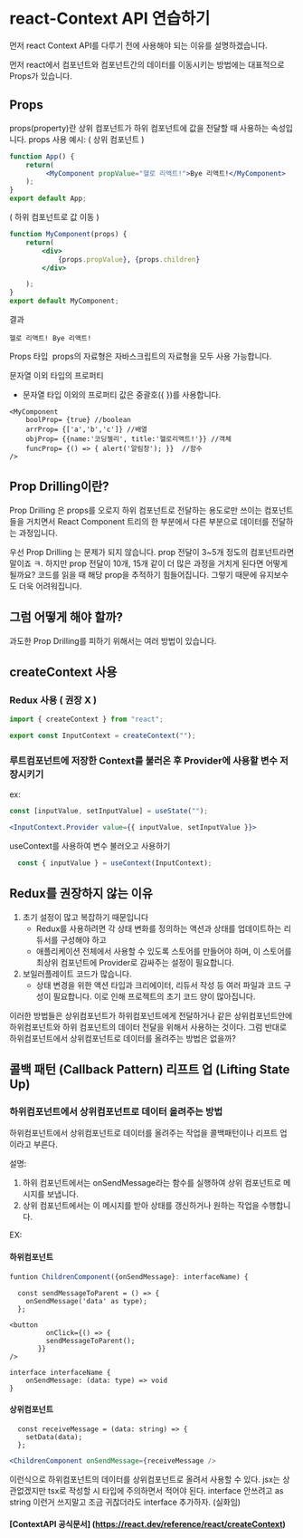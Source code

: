 # react-Context API 연습하기

먼저 react Context API를 다루기 전에 사용해야 되는 이유를 설명하겠습니다.

먼저 react에서 컴포넌트와 컴포넌트간의 데이터를 이동시키는 방법에는 대표적으로 Props가 있습니다.

## Props
props(property)란 상위 컴포넌트가 하위 컴포넌트에 값을 전달할 때 사용하는 속성입니다.
props 사용 예시:
( 상위 컴포넌트 )
```jsx
function App() {
    return(
         <MyComponent propValue="헬로 리액트!">Bye 리액트!</MyComponent>
    );
}
export default App;
```

( 하위 컴포넌트로 값 이동 )
```jsx
function MyComponent(props) {
    return(
        <div>
            {props.propValue}, {props.children}
        </div>

    );
}
export default MyComponent;
```
결과
```
헬로 리액트! Bye 리액트!
```

Props 타입 
props의 자료형은 자바스크립트의 자료형을 모두 사용 가능합니다. 

 문자열 이외 타입의 프로퍼티 
- 문자열 타입 이외의 프로퍼티 값은 중괄호({ })를 사용합니다. 
```tsx
<MyComponent 
	boolProp= {true} //boolean
	arrProp= {['a','b','c']} //배열
	objProp= {{name:'코딩젤리', title:'헬로리액트!'}} //객체
	funcProp= {() => { alert('알림창'); }}  //함수 
/>
```

## Prop Drilling이란?
Prop Drilling 은 props를 오로지 하위 컴포넌트로 전달하는 용도로만 쓰이는 컴포넌트들을 거치면서 React Component 트리의 한 부분에서 다른 부분으로 데이터를 전달하는 과정입니다.

우선 Prop Drilling 는 문제가 되지 않습니다. prop 전달이 3~5개 정도의 컴포넌트라면 말이죠 ㅋ.
하지만 prop 전달이 10개, 15개 같이 더 많은 과정을 거치게 된다면 어떻게 될까요? 코드를 읽을 때 해당 prop을 추적하기 힘들어집니다.
그렇기 때문에 유지보수도 더욱 어려워집니다.

## 그럼 어떻게 해야 할까?
과도한 Prop Drilling를 피하기 위해서는 여러 방법이 있습니다.


## createContext 사용
### Redux 사용 ( 권장 X )
```jsx
import { createContext } from "react";

export const InputContext = createContext("");
```

### 루트컴포넌트에 저장한 Context를 불러온 후 Provider에 사용할 변수 저장시키기

ex:

```jsx
const [inputValue, setInputValue] = useState("");

<InputContext.Provider value={{ inputValue, setInputValue }}>
```

useContext를 사용하여 변수 불러오고 사용하기

```jsx
  const { inputValue } = useContext(InputContext);
```
## Redux를 권장하지 않는 이유
1. 초기 설정이 많고 복잡하기 때문입니다
	- Redux를 사용하려면 각 상태 변화를 정의하는 액션과 상태를 업데이트하는 리듀서를 구성해야 하고
	- 애플리케이션 전체에서 사용할 수 있도록 스토어를 만들어야 하며, 이 스토어를 최상위 컴포넌트에 Provider로 감싸주는 설정이 필요합니다.
2. 보일러플레이트 코드가 많습니다.
	- 상태 변경을 위한 액션 타입과 크리에이터, 리듀서 작성 등 여러 파일과 코드 구성이 필요합니다. 이로 인해 프로젝트의 초기 코드 양이 많아집니다.



이러한 방법들은 상위컴포넌트가 하위컴포넌트에게 전달하거나 같은 상위컴포넌트안에 하위컴포넌트와 하위 컴포넌트의 데이터 전달을 위해서 사용하는 것이다.
그럼 반대로 하위컴포넌트에서 상위컴포넌트로 데이터를 올려주는 방법은 없을까?

## 콜백 패턴 (Callback Pattern)  리프트 업 (Lifting State Up)
### 하위컴포넌트에서 상위컴포넌트로 데이터 올려주는 방법

하위컴포넌트에서 상위컴포넌트로 데이터를 올려주는 작업을 콜백패턴이나 리프트 업이라고 부른다.

설명: 
1. 하위 컴포넌트에서는 onSendMessage라는 함수를 실행하여 상위 컴포넌트로 메시지를 보냅니다.
2. 상위 컴포넌트에서는 이 메시지를 받아 상태를 갱신하거나 원하는 작업을 수행합니다.

EX: 
#### 하위컴포넌트
```jsx
funtion ChildrenComponent({onSendMessage}: interfaceName) {
```
```tsx
  const sendMessageToParent = () => {
    onSendMessage('data' as type);
  };
```
```tsx
<button
         onClick={() => {
         sendMessageToParent();
       }}
/>
```
```tsx
interface interfaceName {
	onSendMessage: (data: type) => void
}
```

#### 상위컴포넌트
```tsx
  const receiveMessage = (data: string) => {
    setData(data);
  };
```
```jsx
<ChildrenComponent onSendMessage={receiveMessage />
```

이런식으로 하위컴포넌트의 데이터를 상위컴포넌트로 올려서 사용할 수 있다.
jsx는 상관없겠지만 tsx로 작성할 시 타입에 주의하면서 적어야 된다.
interface 안쓰려고 as string 이런거 쓰지말고 조금 귀찮더라도 interface 추가하자. (실화임)



#### [ContextAPI 공식문서] (https://react.dev/reference/react/createContext)
